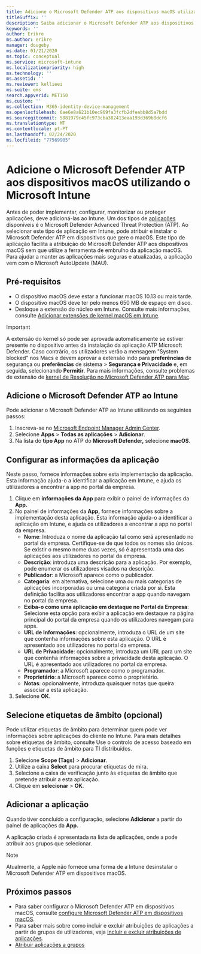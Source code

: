 ```yaml
---
title: Adicione o Microsoft Defender ATP aos dispositivos macOS utilizando o Microsoft Intune
titleSuffix: ''
description: Saiba adicionar o Microsoft Defender ATP aos dispositivos macOS utilizando o Microsoft Intune.
keywords: ''
author: Erikre
ms.author: erikre
manager: dougeby
ms.date: 01/21/2020
ms.topic: conceptual
ms.service: microsoft-intune
ms.localizationpriority: high
ms.technology: ''
ms.assetid: ''
ms.reviewer: kellieei
ms.suite: ems
search.appverid: MET150
ms.custom: ''
ms.collection: M365-identity-device-management
ms.openlocfilehash: 6ae6e8a621b10ec969fa3fcfb2dfeabb8d5a7bdd
ms.sourcegitcommit: 5881979c45fc973cba382413eaa193d369b8dcf6
ms.translationtype: MT
ms.contentlocale: pt-PT
ms.lasthandoff: 02/24/2020
ms.locfileid: "77569905"
---
```

# <a name="add-microsoft-defender-atp-to-macos-devices-using-microsoft-intune"></a>Adicione o Microsoft Defender ATP aos dispositivos macOS utilizando o Microsoft Intune

Antes de poder implementar, configurar, monitorizar ou proteger aplicações, deve adicioná-las ao Intune. Um dos tipos de [aplicações](~/apps/apps-add.md#app-types-in-microsoft-intune) disponíveis é o Microsoft Defender Advanced Threat Protection (ATP). Ao selecionar este tipo de aplicação em Intune, pode atribuir e instalar o Microsoft Defender ATP em dispositivos que gere o macOS. Este tipo de aplicação facilita a atribuição do Microsoft Defender ATP aos dispositivos macOS sem que utilize a ferramenta de embrulho da aplicação macOS. Para ajudar a manter as aplicações mais seguras e atualizadas, a aplicação vem com o Microsoft AutoUpdate (MAU).

## <a name="prerequisites"></a>Pré-requisitos
- O dispositivo macOS deve estar a funcionar macOS 10.13 ou mais tarde.
- O dispositivo macOS deve ter pelo menos 650 MB de espaço em disco.
- Desloque a extensão do núcleo em Intune. Consulte mais informações, consulte [Adicionar extensões de kernel macOS em Intune](~/configuration/kernel-extensions-overview-macos.md).

> [!IMPORTANT]
> A extensão do kernel só pode ser aprovada automaticamente se estiver presente no dispositivo antes da instalação da aplicação ATP Microsoft Defender. Caso contrário, os utilizadores verão a mensagem "System blocked" nos Macs e devem aprovar a extensão indo para **preferências** de segurança ou **preferências** de sistema > **Segurança e Privacidade** e, em seguida, selecionando **Permitir**. Para mais informações, consulte problemas de extensão de [kernel de Resolução no Microsoft Defender ATP para Mac](https://docs.microsoft.com/windows/security/threat-protection/microsoft-defender-atp/mac-support-kext).

## <a name="add-microsoft-defender-atp-to-intune"></a>Adicione o Microsoft Defender ATP ao Intune
Pode adicionar o Microsoft Defender ATP ao Intune utilizando os seguintes passos:

1. Inscreva-se no [Microsoft Endpoint Manager Admin Center](https://go.microsoft.com/fwlink/?linkid=2109431).
2. Selecione **Apps** > **Todas as aplicações** > **Adicionar**.
3. Na lista do **tipo App** no ATP do **Microsoft Defender,** selecione **macOS**.

## <a name="configure-app-information"></a>Configurar as informações da aplicação
Neste passo, fornece informações sobre esta implementação da aplicação. Esta informação ajuda-o a identificar a aplicação em Intune, e ajuda os utilizadores a encontrar a app no portal da empresa.

1. Clique em **informações da App** para exibir o painel de informações da **App.**
2. No painel de informações da **App,** fornece informações sobre a implementação desta aplicação. Esta informação ajuda-o a identificar a aplicação em Intune, e ajuda os utilizadores a encontrar a app no portal da empresa.
    - **Nome**: Introduza o nome da aplicação tal como será apresentado no portal da empresa. Certifique-se de que todos os nomes são únicos. Se existir o mesmo nome duas vezes, só é apresentada uma das aplicações aos utilizadores no portal da empresa.
    - **Descrição**: introduza uma descrição para a aplicação. Por exemplo, pode enumerar os utilizadores visados na descrição.
    - **Publicador**: a Microsoft aparece como o publicador.
    - **Categoria**: em alternativa, selecione uma ou mais categorias de aplicações incorporadas ou uma categoria criada por si. Esta definição facilita aos utilizadores encontrar a app quando navegam no portal da empresa.
    - **Exiba-o como uma aplicação em destaque no Portal da Empresa**: Selecione esta opção para exibir a aplicação em destaque na página principal do portal da empresa quando os utilizadores navegam para apps.
    - **URL de Informações**: opcionalmente, introduza o URL de um site que contenha informações sobre esta aplicação. O URL é apresentado aos utilizadores no portal da empresa.
    - **URL de Privacidade**: opcionalmente, introduza um URL para um site que contenha informações sobre a privacidade desta aplicação. O URL é apresentado aos utilizadores no portal da empresa.
    - **Programador**: a Microsoft aparece como o programador.
    - **Proprietário**: a Microsoft aparece como o proprietário.
    - **Notas**: opcionalmente, introduza quaisquer notas que queira associar a esta aplicação.
3. Selecione **OK**.

## <a name="select-scope-tags-optional"></a>Selecione etiquetas de âmbito (opcional)
Pode utilizar etiquetas de âmbito para determinar quem pode ver informações sobre aplicações do cliente no Intune. Para mais detalhes sobre etiquetas de âmbito, consulte Use o controlo de acesso baseado em funções e etiquetas de âmbito para TI distribuídos.
1.  Selecione **Scope (Tags)** > **Adicionar**.
2.  Utilize a caixa **Select** para procurar etiquetas de mira.
3.  Selecione a caixa de verificação junto às etiquetas de âmbito que pretende atribuir a esta aplicação.
4.  Clique em **selecionar** > **OK**.

## <a name="add-the-app"></a>Adicionar a aplicação
Quando tiver concluído a configuração, selecione **Adicionar** a partir do painel de aplicações da **App.** 

A aplicação criada é apresentada na lista de aplicações, onde a pode atribuir aos grupos que selecionar. 

> [!NOTE]
> Atualmente, a Apple não fornece uma forma de a Intune desinstalar o Microsoft Defender ATP em dispositivos macOS.

## <a name="next-steps"></a>Próximos passos
- Para saber configurar o Microsoft Defender ATP em dispositivos macOS, consulte [configure Microsoft Defender ATP em dispositivos macOS](https://docs.microsoft.com/windows/security/threat-protection/microsoft-defender-atp/mac-preferences).
- Para saber mais sobre como incluir e excluir atribuições de aplicações a partir de grupos de utilizadores, veja [Incluir e excluir atribuições de aplicações](~/apps/apps-inc-exl-assignments.md).
- [Atribuir aplicações a grupos](~/apps/apps-deploy.md)

